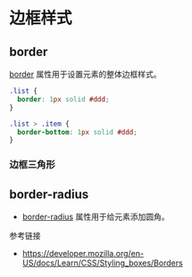 # 边框样式

## border
[border](https://developer.mozilla.org/en-US/docs/Web/CSS/border) 属性用于设置元素的整体边框样式。
```css
.list {
  border: 1px solid #ddd;
}

.list > .item {
  border-bottom: 1px solid #ddd;
}
```

### 边框三角形

## border-radius
* [border-radius](https://developer.mozilla.org/en-US/docs/Web/CSS/border-radius) 属性用于给元素添加圆角。


参考链接
* https://developer.mozilla.org/en-US/docs/Learn/CSS/Styling_boxes/Borders
